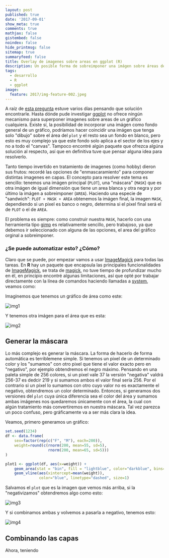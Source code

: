 ```yaml
---
layout: post
published: true
date: '2017-09-01'
show_meta: true
comments: true
mathjax: false
gistembed: false
noindex: false
hide_printmsg: false
sitemap: true
summaryfeed: false
title: Overlay de imagenes sobre areas en ggplot (R)
description: Un posible forma de sobreimponer una imágen sobre áreas de un gráfico ggplot en R
tags:
  - desarrollo
  - R
  - ggplot
image:
  feature: 2017/img-feature-002.jpeg
---
```


A raíz de [esta pregunta][pregunta] estuve varios días pensando que solución
encontrarle. Hasta dónde pude investigar [ggplot][ggplot] no ofrece ningún
mecanismo para superponer imagenes sobre areas de un gráfico cualquiera. Existe
sí, la posibilidad de incorporar una imágen como fondo general de un gráfico,
podríamos hacer coincidir una imágen que tenga solo  "dibujo" sobre el área del
`plot` y el resto sea un fondo en blanco, pero esto es muy complejo ya que este
fondo solo aplica a el sector de los ejes y no a todo el "canvas". Tampoco
encontré algún paquete que ofrezca algúna solución al respecto, así que en
definitiva tuve que pensar alguna idea para resolverlo.

Tanto tiempo invertido en tratamiento de imagenes (como hobby) dieron sus
frutos: recordé las opciones de "enmascaramiento" para componer distintas
imagenes en capas. El concepto para resolver este tema es sencillo: tenemos una
imágen principal (`PLOT`), una "máscara" (`MASK`) que es otra imágen
de igual dimensión que tiene un area blanca y otra negra y por último la imágen
a sobreimponer (`AREA`). Haciendo una especie de "sandwich": `PLOT + MASK +
AREA` obtenemos la imágen final, la imagen `MASK`, dependiendo si un pixel es
banco o negro, determina si el pixel final será el de `PLOT` o el de `AREA`.

El problema es siempre: como construir nuestra `MASK`, hacerlo con una
herramienta tipo [gimp][gimp] es relativamente sencillo, pero trabajoso, ya que
debemos ir seleccionado con alguna de las opciones, el area del gráfico orginal
a sobreimponer. 

### ¿Se puede automatizar esto? ¿Cómo?

Claro que se puede, por empezar vamos a usar [ImageMagick][im] para todas las
tareas. En **R** hay un paquete que encapsula las principales funcionalidades
de [ImageMagick][im], se trata de [magick][magick], no tuve tiempo de
profundizar mucho en él, en principio encontré algunas limitaciones, así que
opté por trabajar directamente con la línea de comandos haciendo llamadas a
[system][system], veamos como:

Imaginemos que tenemos un gráfico de área como este:

![img1][img1]

Y tenemos otra imágen para el área que es esta:

![img2][img2]

## Generar la máscara

Lo más complejo es generar la máscara. La forma de hacerlo de forma automática
es terriblemene simple. Si tenemos un pixel de un determinado color y los
"sumamos" con otro pixel que tiene el valor exacto pero en "negativo", por
ejemplo obtendremos el negro máximo. Pensando en una paleta simple de 256
colores, si un pixel vale 37 la versión "negativa" valdrá 256-37 es dedcir 219
y si sumamos ambos el valor final sería 256. Por el contrario si un pixel lo
sumamos con otro cuyo valor no es exactamente el negativo, obtendremos un color
determinado. Entonces, si generamos dos versiones del `plot` cuya única
diferencia sea el color del área y sumamos ambas imágenes nos quedaremos
únicamente con el área, la cual con algún tratamiento más convertiremos en
nuestra máscara. Tal vez parezca un poco confuso, pero gráficamente va a ser
más clara la idea.

Veamos, primero generamos un gráfico:

``` R
set.seed(1234)
df <- data.frame(
    sex=factor(rep(c("F", "M"), each=200)),
    weight=round(c(rnorm(200, mean=55, sd=5),
                   rnorm(200, mean=65, sd=5)))
)

plot1 <- ggplot(df, aes(x=weight)) +
    geom_area(stat = "bin", fill = "lightblue", color="darkblue", bins=30)+
    geom_vline(aes(xintercept=mean(weight)),
               color="blue", linetype="dashed", size=1)
```

Salvamos el `plot` que es la imagen que vemos más arriba, si la "negativizamos"
obtendremos algo como esto:

![img3][img3]

Y si combinamos ambas y volvemos a pasarla a negativo, tenemos esto:

![img4][img4]


## Combinando las capas

Ahora, teniendo


[pregunta]:https://es.stackoverflow.com/questions/95753/composici%C3%B3n-de-imagen-y-gr%C3%A1fico-en-r
[ggplot]:http://ggplot2.org
[gimp]:https://www.gimp.org
[im]:https://www.imagemagick.org
[magick]:https://cran.r-project.org/web/packages/magick/vignettes/intro.html
[system]:https://stat.ethz.ch/R-manual/R-devel/library/base/html/system.html
[img1]:{{site.baseurl}}/images/2017/plot_11345999580f.png
[img2]:{{site.baseurl}}/images/2017/area_11344e74a54.png
[img3]:{{site.baseurl}}/images/2017/plot_negate_11346db71bfd.png
[img4]:{{site.baseurl}}/images/2017/mask_11345c282402.png
